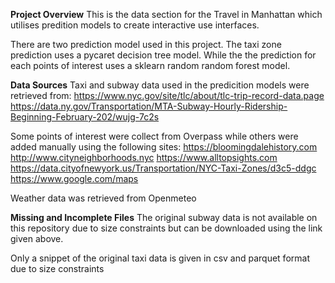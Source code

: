 **Project Overview**
This is the data section for the Travel in Manhattan  which utilises predition models to create interactive use interfaces. 

There are two prediction model used in this project. The taxi zone prediction uses a pycaret decision tree model. While the the prediction for each points of interest uses a sklearn random random forest model.

**Data Sources**
Taxi and subway data used in the predicition models were retrieved from:
https://www.nyc.gov/site/tlc/about/tlc-trip-record-data.page
https://data.ny.gov/Transportation/MTA-Subway-Hourly-Ridership-Beginning-February-202/wujg-7c2s

Some points of interest were collect from Overpass while others were added manually using the following sites: 
https://bloomingdalehistory.com
http://www.cityneighborhoods.nyc
https://www.alltopsights.com
https://data.cityofnewyork.us/Transportation/NYC-Taxi-Zones/d3c5-ddgc
https://www.google.com/maps

Weather data was retrieved from Openmeteo

**Missing and Incomplete Files**
The original subway data is not available on this repository due to size constraints but can be downloaded using the link given above.

Only a snippet of the original taxi data is given in csv and parquet format due to size constraints  

